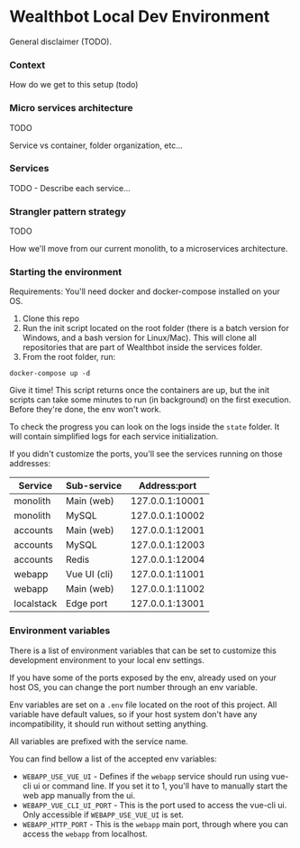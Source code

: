 # Wealthbot Local Dev Environment

General disclaimer (TODO).

### Context

How do we get to this setup (todo)

### Micro services architecture

TODO

Service vs container, folder organization, etc...

### Services

TODO - Describe each service...

### Strangler pattern strategy

TODO

How we'll move from our current monolith, to a microservices architecture.

### Starting the environment

Requirements: You'll need docker and docker-compose installed on your OS.

1. Clone this repo
2. Run the init script located on the root folder (there is a batch version for Windows, and a bash version for 
   Linux/Mac). This will clone all repositories that are part of Wealthbot inside the services folder.
3. From the root folder, run:

`docker-compose up -d`

Give it time! This script returns once the containers are up, but the init scripts can take some minutes to run (in 
background) on the first execution. Before they're done, the env won't work.

To check the progress you can look on the logs inside the `state` folder. It will contain simplified logs for each 
service initialization.

If you didn't customize the ports, you'll see the services running on those addresses:

| Service    | Sub-service | Address:port    |
|------------|-------------|-----------------|
| monolith   | Main (web)  | 127.0.0.1:10001 |
| monolith   | MySQL       | 127.0.0.1:10002 |
| accounts   | Main (web)  | 127.0.0.1:12001 |
| accounts   | MySQL       | 127.0.0.1:12003 |
| accounts   | Redis       | 127.0.0.1:12004 |
| webapp     | Vue UI (cli)| 127.0.0.1:11001 |
| webapp     | Main (web)  | 127.0.0.1:11002 |
| localstack | Edge port   | 127.0.0.1:13001 |

### Environment variables

There is a list of environment variables that can be set to customize 
this development environment to your local env settings.

If you have some of the ports exposed by the env, already used on your
host OS, you can change the port number through an env variable.

Env variables are set on a `.env` file located on the root of this 
project. All variable have default values, so if your host system don't
have any incompatibility, it should run without setting anything.

All variables are prefixed with the service name.

You can find bellow a list of the accepted env variables:

* `WEBAPP_USE_VUE_UI` - Defines if the `webapp` service should run using vue-cli ui or command line.
If you set it to 1, you'll have to manually start the web app manually from the ui.
* `WEBAPP_VUE_CLI_UI_PORT` - This is the port used to access the vue-cli ui. Only accessible if `WEBAPP_USE_VUE_UI` 
  is set.
* `WEBAPP_HTTP_PORT` - This is the `webapp` main port, through where you can access the `webapp` from localhost.
